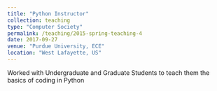 ```yaml
---
title: "Python Instructor"
collection: teaching
type: "Computer Society"
permalink: /teaching/2015-spring-teaching-4
date: 2017-09-27
venue: "Purdue University, ECE"
location: "West Lafayette, US"
---
```


Worked with Undergraduate and Graduate Students to teach them the basics of coding in Python
